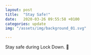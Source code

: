 ```yaml
---
layout: post
title:  "Stay Safe!"
date:   2020-03-26 09:55:58 +0100
categories: update
img: "/assets/img/background_01.svg"

---
```


Stay safe during Lock Down. 🙏